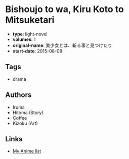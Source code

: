# Bishoujo to wa, Kiru Koto to Mitsuketari

-   **type**: light-novel
-   **volumes**: 1
-   **original-name**: 美少女とは、斬る事と見つけたり
-   **start-date**: 2015-08-08

## Tags

-   drama

## Authors

-   Iruma
-   Hitoma (Story)
-   Coffee
-   Kizoku (Art)

## Links

-   [My Anime list](https://myanimelist.net/manga/92024/Bishoujo_to_wa_Kiru_Koto_to_Mitsuketari)
